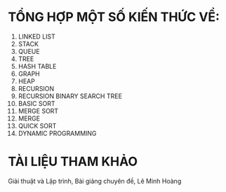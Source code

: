 # TỔNG HỢP MỘT SỐ KIẾN THỨC VỀ:
1. LINKED LIST
2. STACK
3. QUEUE
4. TREE
5. HASH TABLE
6. GRAPH
7. HEAP
8. RECURSION
9. RECURSION BINARY SEARCH TREE
10. BASIC SORT
11. MERGE SORT
12. MERGE
13. QUICK SORT
14. DYNAMIC PROGRAMMING

# TÀI LIỆU THAM KHẢO
Giải thuật và Lập trình, Bài giảng chuyên đề, Lê Minh Hoàng 